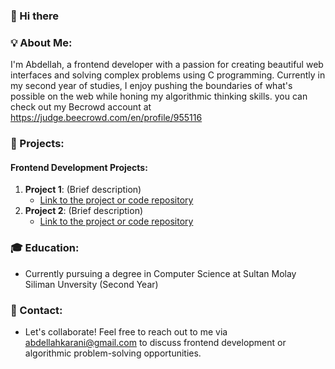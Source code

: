 ### 👋 Hi there
### 💡 About Me:
I'm Abdellah, a frontend developer with a passion for creating beautiful web interfaces and solving complex problems using C programming. Currently in my second year of studies, I enjoy pushing the boundaries of what's possible on the web while honing my algorithmic thinking skills. you can check out my Becrowd account at https://judge.beecrowd.com/en/profile/955116

### 🚀 Projects:
#### Frontend Development Projects:
1. **Project 1**: (Brief description)
   - [Link to the project or code repository](https://github.com/your-username/project1)
2. **Project 2**: (Brief description)
   - [Link to the project or code repository](https://github.com/your-username/project2)

### 🎓 Education:
- Currently pursuing a degree in Computer Science at Sultan Molay Siliman Unversity (Second Year)

### 📧 Contact:
- Let's collaborate! Feel free to reach out to me via abdellahkarani@gmail.com to discuss frontend development or algorithmic problem-solving opportunities.

